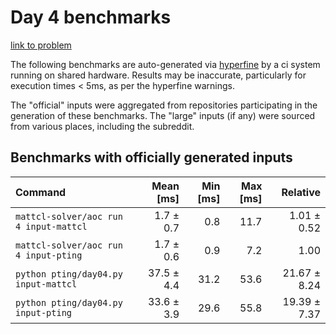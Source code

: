 # Day 4 benchmarks

[link to problem](http://adventofcode.com/2022/day/4)

The following benchmarks are auto-generated via [hyperfine](https://github.com/sharkdp/hyperfine) by a ci system running on shared hardware. Results may be inaccurate, particularly for execution times < 5ms, as per the hyperfine warnings.

The "official" inputs were aggregated from repositories participating in the generation of these benchmarks. The "large" inputs (if any) were sourced from various places, including the subreddit.

## Benchmarks with officially generated inputs
| Command | Mean [ms] | Min [ms] | Max [ms] | Relative |
|:---|---:|---:|---:|---:|
| `mattcl-solver/aoc run 4 input-mattcl` | 1.7 ± 0.7 | 0.8 | 11.7 | 1.01 ± 0.52 |
| `mattcl-solver/aoc run 4 input-pting` | 1.7 ± 0.6 | 0.9 | 7.2 | 1.00 |
| `python pting/day04.py input-mattcl` | 37.5 ± 4.4 | 31.2 | 53.6 | 21.67 ± 8.24 |
| `python pting/day04.py input-pting` | 33.6 ± 3.9 | 29.6 | 55.8 | 19.39 ± 7.37 |
